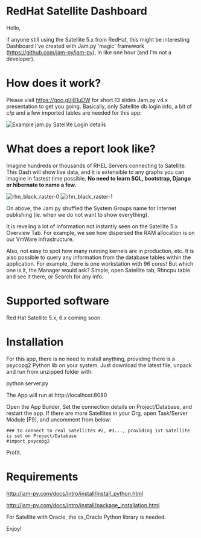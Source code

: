 # RedHat Satellite Dashboard

Hello,

if anyone still using the Satellite 5.x from RedHat, this might be interesting Dashboard I've created with Jam.py 'magic' framework (https://github.com/jam-py/jam-py), in like one hour (and I'm not a developer).

How does it work?
=================

Please visit https://goo.gl/j81uDW for short 13 slides Jam.py v4.x presentation to get you going. Basically, only Satellite db login info, a bit of c/p and a few imported tables are needed for this app:

![Example jam.py Satellite Login details](https://user-images.githubusercontent.com/9026100/31700470-2f225d8a-b3fc-11e7-8085-285e51164a88.png  "Example jam.py Satellite Login details")

What does a report look like?
=============================

Imagine hundreds or thousands of RHEL Servers connecting to Satellite. This Dash will show live data, and it is extensible to any graphs you can imagine in fastest time possible. **No need to learn SQL, bootstrap, Django or hibernate to name a few.**


![rhn_black_raster-0](https://user-images.githubusercontent.com/9026100/35200887-76c7f3b2-ff50-11e7-8cd0-a536d1a971b7.png)
![rhn_black_raster-1](https://user-images.githubusercontent.com/9026100/35200888-7ae84ffa-ff50-11e7-9527-c1f1432954c2.png)

On above, the Jam.py shuffled the System Groups name for Internet publishing (ie. when we do not want to show everything).


It is reveling a lot of information not instantly seen on the Satellite 5.x Overview Tab. For example, we see how dispersed the RAM allocation is on our VmWare infrastructure.

Also, not easy to spot how many running kernels are in production, etc. It is also possible to query any information from the database tables within the application. For example, there is one workstation with 96 cores! But which one is it, the Manager would ask? Simple, open Satellite tab, Rhncpu table and see it there, or Search for any info.

Supported software
==================

Red Hat Satellite 5.x, 6.x coming soon.

Installation
============

For this app, there is no need to install anything, providing there is a psycopg2 Python lib on your system. 
Just download the latest file, unpack and run from unzipped folder with:

python server.py

The App will run at http://localhost:8080

Open the App Builder, Set the connection details on Project/Database, and restart the app. If there are more Satellites in your Org, open Task/Server Module [F9], and uncomment from below:
```
### to connect to real Satellites #2, #3..., providing 1st Satellite is set on Project/Database
#import psycopg2 
```
Profit.


Requirements
============

http://jam-py.com/docs/intro/install/install_python.html

http://jam-py.com/docs/intro/install/package_installation.html

For Satellite with Oracle, the cx_Oracle Python library is needed. 

Enjoy!
